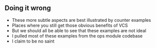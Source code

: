 Doing it wrong
--------------

<aside class="notes">

  * These more subtle aspects are best illustrated by counter examples
  * Places where you still get those obvious benefits of VCS
  * But we should all be able to see that these examples are not ideal
  * I pulled most of these examples from the ops module codebase
  * I claim to be no saint

</aside>
